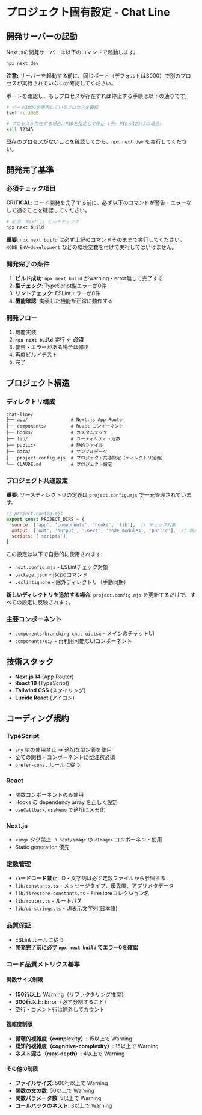 # プロジェクト固有設定 - Chat Line

## 開発サーバーの起動

Next.jsの開発サーバーは以下のコマンドで起動します。

```bash
npx next dev
```

**注意:** サーバーを起動する前に、同じポート（デフォルトは3000）で別のプロセスが実行されていないか確認してください。

ポートを確認し、もしプロセスが存在すれば停止する手順は以下の通りです。

```bash
# ポート3000を使用しているプロセスを確認
lsof -i:3000

# プロセスが存在する場合、PIDを指定して停止 (例: PIDが12345の場合)
kill 12345
```

既存のプロセスがないことを確認してから、`npx next dev` を実行してください。

## 開発完了基準

### 必須チェック項目
**CRITICAL**: コード開発を完了する前に、必ず以下のコマンドが警告・エラーなしで通ることを確認してください。

```bash
# 必須: Next.js ビルドチェック
npx next build
```

**重要**: `npx next build` は必ず上記のコマンドそのままで実行してください。`NODE_ENV=development` などの環境変数を付けて実行してはいけません。

### 開発完了の条件
1. **ビルド成功**: `npx next build` がwarning・error無しで完了する
2. **型チェック**: TypeScript型エラーが0件
3. **リントチェック**: ESLintエラーが0件
4. **機能確認**: 実装した機能が正常に動作する

### 開発フロー
1. 機能実装
2. **`npx next build`** 実行 ← **必須**
3. 警告・エラーがある場合は修正
4. 再度ビルドテスト
5. 完了

## プロジェクト構造

### ディレクトリ構成
```
chat-line/
├── app/                # Next.js App Router
├── components/         # React コンポーネント
├── hooks/              # カスタムフック
├── lib/                # ユーティリティ・定数
├── public/             # 静的ファイル
├── data/               # サンプルデータ
├── project.config.mjs  # プロジェクト共通設定（ディレクトリ定義）
└── CLAUDE.md           # プロジェクト設定
```

### プロジェクト共通設定

**重要**: ソースディレクトリの定義は `project.config.mjs` で一元管理されています。

```javascript
// project.config.mjs
export const PROJECT_DIRS = {
  source: ['app', 'components', 'hooks', 'lib'],  // チェック対象
  output: ['out', 'output', '.next', 'node_modules', 'public'],  // 除外
  scripts: ['scripts'],
}
```

この設定は以下で自動的に使用されます:
- `next.config.mjs` - ESLintチェック対象
- `package.json` - jscpdコマンド
- `.eslintignore` - 除外ディレクトリ（手動同期）

**新しいディレクトリを追加する場合**: `project.config.mjs` を更新するだけで、すべての設定に反映されます。

### 主要コンポーネント
- `components/branching-chat-ui.tsx` - メインのチャットUI
- `components/ui/` - 再利用可能なUIコンポーネント

## 技術スタック
- **Next.js 14** (App Router)
- **React 18** (TypeScript)
- **Tailwind CSS** (スタイリング)
- **Lucide React** (アイコン)

## コーディング規約

### TypeScript
- `any` 型の使用禁止 → 適切な型定義を使用
- 全ての関数・コンポーネントに型注釈必須
- `prefer-const` ルールに従う

### React
- 関数コンポーネントのみ使用
- Hooks の dependency array を正しく設定
- `useCallback`, `useMemo` で適切にメモ化

### Next.js
- `<img>` タグ禁止 → `next/image` の `<Image>` コンポーネント使用
- Static generation 優先

### 定数管理
- **ハードコード禁止**: ID・文字列は必ず定数ファイルから参照する
- `lib/constants.ts` - メッセージタイプ、優先度、アプリメタデータ
- `lib/firestore-constants.ts` - Firestoreコレクション名
- `lib/routes.ts` - ルートパス
- `lib/ui-strings.ts` - UI表示文字列(日本語)

### 品質保証
- ESLint ルールに従う
- **開発完了前に必ず `npx next build` でエラー0を確認**

### コード品質メトリクス基準

#### 関数サイズ制限
- **150行以上**: Warning（リファクタリング推奨）
- **300行以上**: Error（必ず分割すること）
- 空行・コメント行は除外してカウント

#### 複雑度制限
- **循環的複雑度（complexity）**: 15以上で Warning
- **認知的複雑度（cognitive-complexity）**: 15以上で Warning
- **ネスト深さ（max-depth）**: 4以上で Warning

#### その他の制限
- **ファイルサイズ**: 500行以上で Warning
- **関数の文の数**: 50以上で Warning
- **関数パラメータ数**: 5以上で Warning
- **コールバックのネスト**: 3以上で Warning